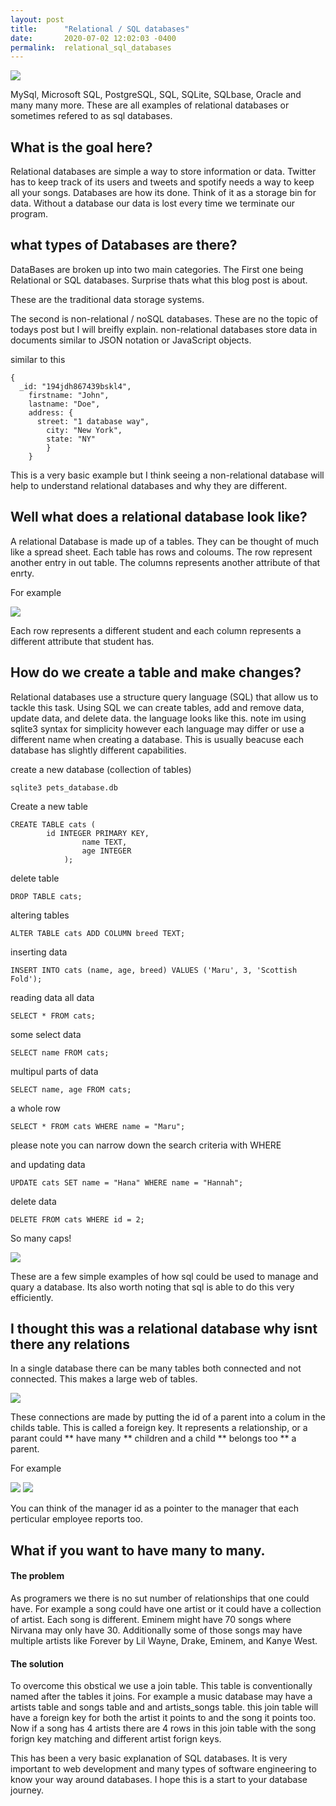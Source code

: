 ```yaml
---
layout: post
title:      "Relational / SQL databases"
date:       2020-07-02 12:02:03 -0400
permalink:  relational_sql_databases
---
```


![](https://cdn.sqlservertutorial.net/wp-content/uploads/SQL-Server-Sample-Database.png)


MySql, Microsoft SQL, PostgreSQL, SQL, SQLite, SQLbase, Oracle and many many more. These are all examples of relational databases or sometimes refered to as sql databases. 

## What is the goal here?
Relational databases are simple a way to store information or data. Twitter has to keep track of its users and tweets and spotify needs a way to keep all your songs. Databases are how its done. Think of it as a storage bin for data. Without a database our data is lost every time we terminate our program. 

## what types of Databases are there?
DataBases are broken up into two main categories. The First one being Relational or SQL databases.
Surprise thats what this blog post is about.



These are the traditional data storage systems. 

The second is non-relational / noSQL databases. These are no the topic of todays post but I will breifly explain. non-relational databases store data in documents similar to JSON notation or JavaScript objects.

similar to this 

```
{
  _id: "194jdh867439bskl4",
	firstname: "John",
	lastname: "Doe",
	address: {
	  street: "1 database way",
		city: "New York",
		state: "NY"
		}
	}
```

This is a very basic example but I think seeing a non-relational database will help to understand relational databases and why they are different.

## Well what does a relational database look like?
A relational Database is made up of a tables. They can be thought of much like a spread sheet. Each table has rows and coloums. The row represent another entry in out table. The columns represents another attribute of that enrty. 

For example

![](http://readme-pics.s3.amazonaws.com/sql-students.png)


Each row represents a different student and each column represents a different attribute that student has. 

## How do we create a table and make changes?
Relational databases use a structure query language (SQL) that allow us to tackle this task. Using SQL we can create tables, add and remove data, update data, and delete data.
the language looks like this. note im using sqlite3 syntax for simplicity however each language may differ or use a different name when creating a database. This is usually beacuse each database has slightly different capabilities.

create a new database (collection of tables)
```
sqlite3 pets_database.db
```

Create a new table
```
CREATE TABLE cats (
        id INTEGER PRIMARY KEY,
                name TEXT, 
                age INTEGER
            );
```

delete table
```
DROP TABLE cats;
```

altering tables
```
ALTER TABLE cats ADD COLUMN breed TEXT;
```

inserting data
```
INSERT INTO cats (name, age, breed) VALUES ('Maru', 3, 'Scottish Fold');
```

reading data 
all data
```
SELECT * FROM cats;
```
some select data
```
SELECT name FROM cats;
```
multipul parts of data
```
SELECT name, age FROM cats;
```
a whole row
```
SELECT * FROM cats WHERE name = "Maru";
```
please note you can narrow down the search criteria with WHERE

and updating data
```
UPDATE cats SET name = "Hana" WHERE name = "Hannah";
```

delete data
```
DELETE FROM cats WHERE id = 2;
```

So many caps!

![](https://media.giphy.com/media/1nR6zAvRESERIoA1T1/giphy.gif)

These are a few simple examples of how sql could be used to manage and quary a database. Its also worth noting that sql is able to do this very efficiently.

## I thought this was a relational database why isnt there any relations

In a single database there can be many tables both connected and not connected. This makes a large web of tables.

![](https://media.giphy.com/media/xT1R9MyOQLEB2WY6Oc/giphy.gif)

These connections are made by putting the id of a parent into a colum in the childs table. This is called a foreign key. It represents a relationship, or a parant could ** have many ** children and a child ** belongs too ** a parent. 

For example

![](https://cloud.githubusercontent.com/assets/18357112/17033515/7617ab2a-4f4c-11e6-8545-f179bdeeb500.JPG)
![](https://cloud.githubusercontent.com/assets/18357112/17033522/7d7ac122-4f4c-11e6-9116-2cfebe111f27.JPG)

You can think of the manager id as a pointer to the manager that each perticular employee reports too.

## What if you want to have many to many. 
#### The problem 
As programers we there is no sut number of relationships that one could have. For example a song could have one artist or it could have a collection of artist. Each song is different. Eminem might have 70 songs where Nirvana may only have 30. Additionally some of those songs may have multiple artists like Forever by Lil Wayne, Drake, Eminem, and Kanye West. 

#### The solution
To overcome this obstical we use a join table. This table is conventionally named after the tables it joins. For example a music database may have a artists table and songs table and and artists_songs table. this join table will have a foreign key for both the artist it points to and the song it points too. Now if a song has 4 artists there are 4 rows in this join table with the song forign key matching and different artist forign keys.

This has been a very basic explanation of SQL databases. It is very important to web development and many types of software engineering to know your way around databases. I hope this is a start to your database journey. 

